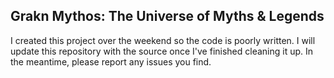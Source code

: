 ## Grakn Mythos: The Universe of Myths & Legends
I created this project over the weekend so the code is poorly written. I will update this repository with the source once I've finished cleaning it up. In the meantime, please report any issues you find.
